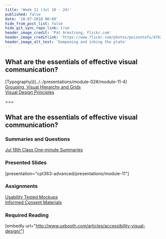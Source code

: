 ```yaml
---
title: 'Week 11 (Jul 18 - 24)'
published: false
date: '18-07-2018 00:00'
hide_from_post_list: false
hide_git_sync_repo_link: true
header_image_credit: 'Pat Armstrong, Flickr.com'
header_image_creditlink: 'https://www.flickr.com/photos/poisontofu/4762082009/'
header_image_alt_text: 'Dampening and inking the plate'
---
```


## What are the essentials of effective visual communication?  
[Typography]((../../presentations/module-02#/module-11-4)  
[Grouping, Visual Hierarchy and Grids](../../presentations/module-11#/module-11-5)  
[Visual Design Principles](../../presentations/module-11#/module-11-6)  

===

## **What are the essentials of effective visual communication?**

### Summaries and Questions  
[Jul 18th Class One-minute Summaries](https://canvas.sfu.ca/courses/55288/assignments)

### Presented Slides  
[presentation="cpt363-advanced/presentations/module-11"]

### Assignments
[Usability Tested Mockups](https://canvas.sfu.ca/courses/55288/assignments)  
[Informed Consent Materials](https://canvas.sfu.ca/courses/55288/files)  

### Required Reading  
[embedly url="http://www.uxbooth.com/articles/accessibility-visual-design/"]

